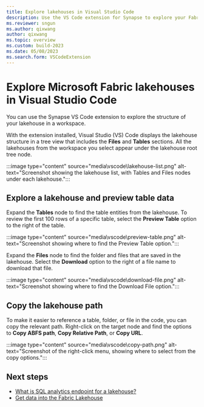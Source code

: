 ```yaml
---
title: Explore lakehouses in Visual Studio Code
description: Use the VS Code extension for Synapse to explore your Fabric lakehouses, including tables and raw data.
ms.reviewer: sngun
ms.author: qixwang
author: qixwang
ms.topic: overview
ms.custom: build-2023
ms.date: 05/08/2023
ms.search.form: VSCodeExtension
---
```


# Explore Microsoft Fabric lakehouses in Visual Studio Code

You can use the Synapse VS Code extension to explore the structure of your lakehouse in a workspace.

With the extension installed, Visual Studio (VS) Code displays the lakehouse structure in a tree view that includes the **Files** and **Tables** sections. All the lakehouses from the workspace you select appear under the lakehouse root tree node.

:::image type="content" source="media\vscode\lakehouse-list.png" alt-text="Screenshot showing the lakehouse list, with Tables and Files nodes under each lakehouse.":::

## Explore a lakehouse and preview table data

Expand the **Tables** node to find the table entities from the lakehouse. To review the first 100 rows of a specific table, select the **Preview Table** option to the right of the table.

:::image type="content" source="media\vscode\preview-table.png" alt-text="Screenshot showing where to find the Preview Table option.":::

Expand the **Files** node to find the folder and files that are saved in the lakehouse. Select the **Download** option to the right of a file name to download that file.

:::image type="content" source="media\vscode\download-file.png" alt-text="Screenshot showing where to find the Download File option.":::

## Copy the lakehouse path

To make it easier to reference a table, folder, or file in the code, you can copy the relevant path. Right-click on the target node and find the options to **Copy ABFS path**, **Copy Relative Path**, or **Copy URL**.

:::image type="content" source="media\vscode\copy-path.png" alt-text="Screenshot of the right-click menu, showing where to select from the copy options.":::

## Next steps

- [What is SQL analytics endpoint for a lakehouse?](lakehouse-sql-endpoint.md)
- [Get data into the Fabric Lakehouse](load-data-lakehouse.md)
